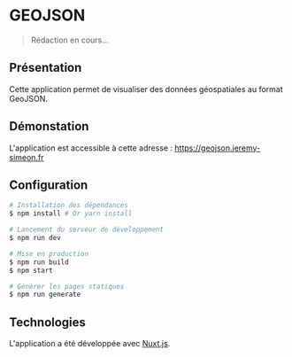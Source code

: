 # GEOJSON

> Rédaction en cours...

## Présentation

Cette application permet de visualiser des données géospatiales au format GeoJSON.

## Démonstation

L'application est accessible à cette adresse : https://geojson.jeremy-simeon.fr

## Configuration

``` bash
# Installation des dépendances
$ npm install # Or yarn install

# Lancement du serveur de développement
$ npm run dev

# Mise en production
$ npm run build
$ npm start

# Générer les pages statiques
$ npm run generate
```

## Technologies

L'application a été développée avec [Nuxt.js](https://github.com/nuxt/nuxt.js).
